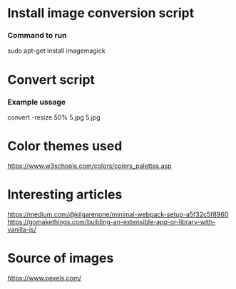 
# Install image conversion script
### Command to run
sudo apt-get install imagemagick

# Convert script
### Example ussage
convert -resize 50% 5.jpg 5.jpg

# Color themes used
https://www.w3schools.com/colors/colors_palettes.asp

# Interesting articles
https://medium.com/@kilgarenone/minimal-webpack-setup-a5f32c5f8960
https://gomakethings.com/building-an-extensible-app-or-library-with-vanilla-js/

# Source of images
https://www.pexels.com/

